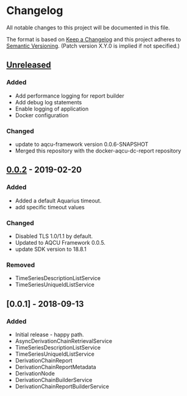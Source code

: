 # Changelog
All notable changes to this project will be documented in this file.

The format is based on [Keep a Changelog](http://keepachangelog.com/en/1.0.0/)
and this project adheres to [Semantic Versioning](http://semver.org/spec/v2.0.0.html). (Patch version X.Y.0 is implied if not specified.)

## [Unreleased]
### Added
- Add performance logging for report builder
- Add debug log statements
- Enable logging of application
- Docker configuration

### Changed
- update to aqcu-framework version 0.0.6-SNAPSHOT
- Merged this repository with the docker-aqcu-dc-report repository

## [0.0.2] - 2019-02-20
### Added
- Added a default Aquarius timeout. 
- add specific timeout values

### Changed
- Disabled TLS 1.0/1.1 by default. 
- Updated to AQCU Framework 0.0.5.
- update SDK version to 18.8.1 

### Removed
- TimeSeriesDescriptionListService
- TimeSeriesUniqueIdListService

## [0.0.1] - 2018-09-13
### Added
- Initial release - happy path.
- AsyncDerivationChainRetrievalService
- TimeSeriesDescriptionListService
- TimeSeriesUniqueIdListService
- DerivationChainReport
- DerivationChainReportMetadata 	
- DerivationNode
- DerivationChainBuilderService
- DerivationChainReportBuilderService

[Unreleased]: https://github.com/USGS-CIDA/aqcu-ext-report/compare/aqcu-dc-report-0.0.2...master
[0.0.2]: https://github.com/USGS-CIDA/aqcu-ext-report/compare/aqcu-dc-report-0.0.1...aqcu-dc-report-0.0.2
